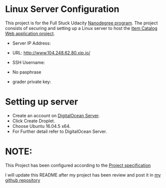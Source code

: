 # Linux Server Configuration

This project is for the Full Stuck Udacity [Nanodegree program](https://www.udacity.com/nanodegree).
The project consists of securing and setting up a Linux server to host the [Item Catalog Web application project](https://github.com/amdee/Full-Stack-Web-Developer-Nanodegree-projects/tree/master/catalog).

  - Server IP Address: 
  - URL: http://www.104.248.62.80.xip.io/
  
  - SSH Username: 
  
  - No pasphrase
  - grader private key: 
  


  

#  Setting up server
  - Create an account on [DigitalOcean Server](https://cloud.digitalocean.com/login).
  - Click Create Droplet.
  - Choose Ubuntu 16.04.5 x64.
  - For Further detail refer to DigitalOcean Server.

# NOTE:

This Project has been configured according to the  [Project specification](https://review.udacity.com/#!/rubrics/2007/view)

I will update this README after my project has been review and post it in [my github repository](https://github.com/amdee/Full-Stack-Web-Developer-Nanodegree-projects)
